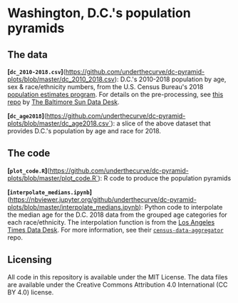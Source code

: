 # Washington, D.C.'s population pyramids

## The data

**[`dc_2010-2018.csv`]**(https://github.com/underthecurve/dc-pyramid-plots/blob/master/dc_2010_2018.csv): D.C.'s 2010-2018 population by age, sex & race/ethnicity numbers, from the U.S. Census Bureau's 2018 [population estimates program](https://www.census.gov/data/tables/time-series/demo/popest/2010s-counties-detail.html). For details on the pre-processing, see [this repo](https://github.com/baltimore-sun-data/population-estimates-race-2018) by [The Baltimore Sun Data Desk](https://github.com/baltimore-sun-data).

**[`dc_age2018`]**(https://github.com/underthecurve/dc-pyramid-plots/blob/master/dc_age2018.csv`): a slice of the above dataset that provides D.C.'s population by age and race for 2018.

## The code

**[`plot_code.R`]**(https://github.com/underthecurve/dc-pyramid-plots/blob/master/plot_code.R`): R code to produce the population pyramids

**[`interpolate_medians.ipynb`]**(https://nbviewer.jupyter.org/github/underthecurve/dc-pyramid-plots/blob/master/interpolate_medians.ipynb): Python code to interpolate the median age for the D.C. 2018 data from the grouped age categories for each race/ethnicity. The interpolation function is from the [Los Angeles Times Data Desk](https://github.com/datadesk). For more information, see their [`census-data-aggregator`](https://github.com/datadesk/census-data-aggregator) repo.

## Licensing

All code in this repository is available under the MIT License. The data files are available under the Creative Commons Attribution 4.0 International (CC BY 4.0) license.
